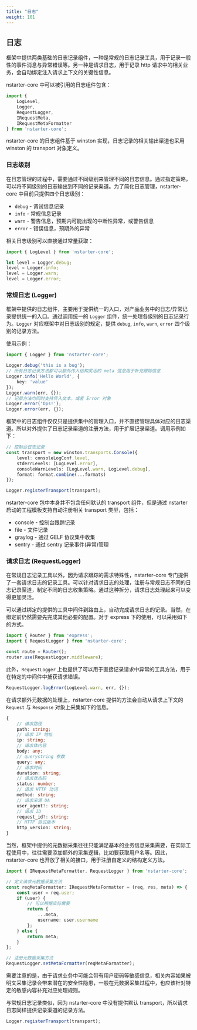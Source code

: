 ```yaml
---
title: "日志"
weight: 101
---
```


## 日志

框架中提供两类基础的日志记录组件，一种是常规的日志记录工具，用于记录一般性的事件消息与异常错误等。另一种是请求日志，用于记录 http 请求中的相关业务，会自动绑定注入请求上下文的关键性信息。

nstarter-core 中可以被引用的日志组件包含：

```typescript
import { 
    LogLevel, 
    Logger,
    RequestLogger, 
    IRequestMeta, 
    IRequestMetaFormatter
} from 'nstarter-core';
```

nstarter-core 的日志组件基于 winston 实现，日志记录的相关输出渠道也采用 winston 的 transport 对象定义。

### 日志级别

在日志管理的过程中，需要通过不同级别来管理不同的日志信息。通过指定策略，可以将不同级别的日志输出到不同的记录渠道。为了简化日志管理，nstarter-core 中目前只提供四个日志级别：

* `debug` - 调试信息记录
* `info` - 常规信息记录
* `warn` - 警告信息，预期内可能出现的中断性异常，或警告信息
* `error` - 错误信息，预期外的异常

相关日志级别可以直接通过常量获取：

```typescript
import { LogLevel } from 'nstarter-core';

let level = Logger.debug;
level = Logger.info;
level = Logger.warn;
level = Logger.error;
```

### 常规日志 (Logger) 

框架中提供的日志组件，主要用于提供统一的入口，对产品业务中的日志/异常记录提供统一的入口。通过调用统一的 `Logger` 组件，统一处理各级别的日志记录行为。`Logger` 对应框架中对日志级别的规定，提供 `debug`, `info`, `warn`, `error` 四个级别的记录方法。

使用示例：

```typescript 
import { Logger } from 'nstarter-core';

Logger.debug('this is a bug');
// 所有日志记录方法都可以额外传入结构灵活的 meta 信息用于补充跟踪信息
Logger.info('Hello World', {
    key: 'value'
});
Logger.warn(err, {});
// 记录方法均同时支持传入文本，或者 Error 对象
Logger.error('Ops!');
Logger.error(err, {});
```

框架中的日志组件仅仅只是提供集中的管理入口，并不直接管理具体对应的日志渠道。所以对外提供了日志记录渠道的注册方法，用于扩展记录渠道。调用示例如下：

```typescript
// 控制台日志记录
const transport = new winston.transports.Console({
    level: consoleLogConf.level,
    stderrLevels: [LogLevel.error],
    consoleWarnLevels: [LogLevel.warn, LogLevel.debug],
    format: format.combine(...formats)
});

Logger.registerTransport(transport);
```

nstarter-core 包中本身并不包含任何默认的 transport 组件，但是通过 nstarter 启动的工程模板支持自动注册相关 transport 类型，包括：

* console - 控制台跟踪记录
* file - 文件记录
* graylog - 通过 GELF 协议集中收集
* sentry - 通过 sentry 记录事件(异常)管理


### 请求日志 (RequestLogger)

在常规日志记录工具以外，因为请求跟踪的需求特殊性，nstarter-core 专门提供了一套请求日志的记录工具。可以针对请求日志的处理，注册与常规日志不同的日志记录渠道，制定不同的日志收集策略。通过这种拆分，请求日志处理起来可以变得更加灵活。

可以通过绑定的提供的工具中间件到路由上，自动完成请求日志的记录。当然，在绑定前仍然需要先完成其他必要的配置。对于 express 下的使用，可以采用如下的方式。

```typescript
import { Router } from 'express';
import { RequestLogger } from 'nstarter-core';

const route = Router();
router.use(RequestLogger.middleware);
```

此外，`RequestLogger` 上也提供了可以用于直接记录请求中异常的工具方法，用于在特定的中间件中捕获请求错误。

```typescript
RequestLogger.logError(LogLevel.warn, err, {});
```

在请求额外元数据的处理上，nstarter-core 提供的方法会自动从请求上下文的 `Request` 与 `Response` 对象上采集如下的信息。

```typescript
{
    // 请求路径
    path: string;
    // 请求 IP 地址
    ip: string;
    // 请求体内容
    body: any;
    // querystring 参数
    query: any;
    // 请求时间
    duration: string;
    // 请求状态码
    status: number;
    // 请求 HTTP 动词
    method: string;
    // 请求来源 UA
    user_agent?: string;
    // 请求 ID
    request_id?: string;
    // HTTP 协议版本
    http_version: string;
}
```

当然，框架中提供的元数据采集往往只能满足基本的业务信息采集需要，在实际工程使用中，往往需要添加额外的采集逻辑，比如要获取用户名等。因此，nstarter-core 也开放了相关的接口，用于注册自定义的结构定义方法。

```typescript
import { IRequestMetaFormatter, RequestLogger } from 'nstarter-core';

// 定义请求元数据采集方法
const reqMetaFormatter: IRequestMetaFormatter = (req, res, meta) => {
    const user = req.user;
    if (user) {
        // 可以根据实际需要
        return {
            ...meta,
            username: user.username
        };
    } else {
        return meta;
    }
};

// 注册元数据采集方法
RequestLogger.setMetaFormatter(reqMetaFormatter);
```

需要注意的是，由于请求业务中可能会带有用户密码等敏感信息，相关内容如果被明文采集记录会带来潜在的安全性隐患，一般在元数据采集过程中，也应该针对特定的敏感内容补充对应处理规则。

与常规日志记录类似，因为 nstarter-core 中没有提供默认 transport，所以请求日志同样提供记录渠道的记录方法。

```typescript
Logger.registerTransport(transport);
```
